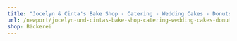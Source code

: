 ```yaml
---
title: "Jocelyn & Cinta's Bake Shop - Catering - Wedding Cakes - Donuts/Cookies - Bread - Pie Shop"
url: /newport/jocelyn-und-cintas-bake-shop-catering-wedding-cakes-donuts-cookies-bread-pie-shop/
shop: Bäckerei
---
```

